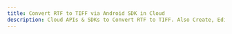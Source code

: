---title: Convert RTF to TIFF via Android SDK in Clouddescription: Cloud APIs & SDKs to Convert RTF to TIFF. Also Create, Edit & Render Microsoft Word & OpenOffice documents in the Cloud.---